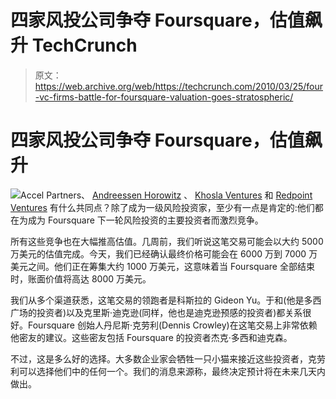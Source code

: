 # 四家风投公司争夺 Foursquare，估值飙升 TechCrunch

> 原文：<https://web.archive.org/web/https://techcrunch.com/2010/03/25/four-vc-firms-battle-for-foursquare-valuation-goes-stratospheric/>

# 四家风投公司争夺 Foursquare，估值飙升

![](img/0a6747697e5ae8b41484b3e0e4213693.png)Accel Partners、 [Andreessen Horowitz](https://web.archive.org/web/20230219025414/http://www.crunchbase.com/financial-organization/andreessen-horowitz) 、 [Khosla Ventures](https://web.archive.org/web/20230219025414/http://www.crunchbase.com/financial-organization/khosla-ventures) 和 [Redpoint Ventures](https://web.archive.org/web/20230219025414/http://www.crunchbase.com/financial-organization/redpoint-ventures) 有什么共同点？除了成为一级风险投资家，至少有一点是肯定的:他们都在为成为 Foursquare 下一轮风险投资的主要投资者而激烈竞争。

所有这些竞争也在大幅推高估值。几周前，我们听说这笔交易可能会以大约 5000 万美元的估值完成。今天，我们已经确认最终价格可能会在 6000 万到 7000 万美元之间。他们正在筹集大约 1000 万美元，这意味着当 Foursquare 全部结束时，账面价值将高达 8000 万美元。

我们从多个渠道获悉，这笔交易的领跑者是科斯拉的 Gideon Yu。于和(他是多西广场的投资者)以及克里斯·迪克逊(同样，他也是迪克逊预感的投资者)都关系很好。Foursquare 创始人丹尼斯·克劳利(Dennis Crowley)在这笔交易上非常依赖他密友的建议。这些密友包括 Foursquare 的投资者杰克·多西和迪克森。

不过，这是多么好的选择。大多数企业家会牺牲一只小猫来接近这些投资者，克劳利可以选择他们中的任何一个。我们的消息来源称，最终决定预计将在未来几天内做出。